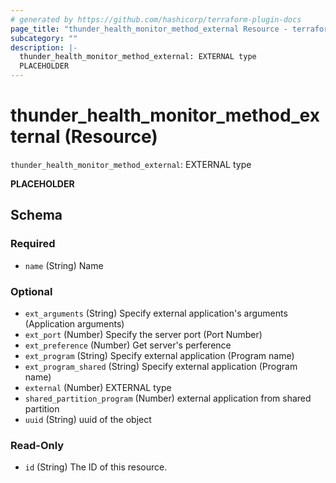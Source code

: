 ```yaml
---
# generated by https://github.com/hashicorp/terraform-plugin-docs
page_title: "thunder_health_monitor_method_external Resource - terraform-provider-thunder"
subcategory: ""
description: |-
  thunder_health_monitor_method_external: EXTERNAL type
  PLACEHOLDER
---
```


# thunder_health_monitor_method_external (Resource)

`thunder_health_monitor_method_external`: EXTERNAL type

__PLACEHOLDER__



<!-- schema generated by tfplugindocs -->
## Schema

### Required

- `name` (String) Name

### Optional

- `ext_arguments` (String) Specify external application's arguments (Application arguments)
- `ext_port` (Number) Specify the server port (Port Number)
- `ext_preference` (Number) Get server's perference
- `ext_program` (String) Specify external application (Program name)
- `ext_program_shared` (String) Specify external application (Program name)
- `external` (Number) EXTERNAL type
- `shared_partition_program` (Number) external application from shared partition
- `uuid` (String) uuid of the object

### Read-Only

- `id` (String) The ID of this resource.


